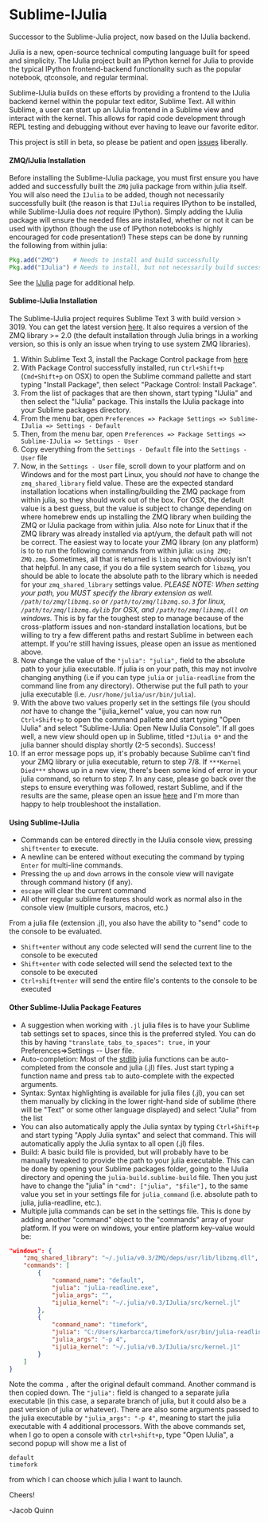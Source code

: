 Sublime-IJulia
======

Successor to the Sublime-Julia project, now based on the IJulia backend.

Julia is a new, open-source technical computing language built for speed and simplicity. The IJulia project
built an IPython kernel for Julia to provide the typical IPython frontend-backend functionality such as
the popular notebook, qtconsole, and regular terminal. 

Sublime-IJulia builds on these efforts by providing a frontend to the IJulia backend kernel within the popular text editor, Sublime Text. All within Sublime, 
a user can start up an IJulia frontend in a Sublime view and interact with the kernel. This allows for rapid 
code development through REPL testing and debugging without ever having to leave our favorite editor.

This project is still in beta, so please be patient and open [issues](https://github.com/karbarcca/Sublime-IJulia/issues) liberally.

#### ZMQ/IJulia Installation
Before installing the Sublime-IJulia package, you must first ensure you have added and successfully built the `ZMQ` julia package from within julia itself. You will also need the `IJulia` to be added, though not necessarily successfully built (the reason is that `IJulia` requires IPython to be installed, while Sublime-IJulia does *not* require IPython). Simply adding the IJulia package will ensure the needed files are installed, whether or not it can be used with ipython (though the use of IPython notebooks is highly encouraged for code presentation!) These steps can be done by running the following from within julia:
```julia
Pkg.add("ZMQ")    # Needs to install and build successfully
Pkg.add("IJulia") # Needs to install, but not necessarily build successfully
```
See the [IJulia](https://github.com/JuliaLang/IJulia.jl) page for additional help.


#### Sublime-IJulia Installation
The Sublime-IJulia project requires Sublime Text 3 with build version > 3019. You can get the latest version [here](http://www.sublimetext.com/3). It also requires a version of the ZMQ library >= 2.0 (the default installation through Julia brings in a working version, so this is only an issue when trying to use system ZMQ libraries). 


1. Within Sublime Text 3, install the Package Control package from [here](https://sublime.wbond.net/installation)
2. With Package Control successfully installed, run `Ctrl+Shift+p` (`Cmd+Shift+p` on OSX) to open the Sublime command pallette and start typing "Install Package", then select "Package Control: Install Package".
3. From the list of packages that are then shown, start typing "IJulia" and then select the "IJulia" package. This installs the IJulia package into your Sublime packages directory.
4. From the menu bar, open `Preferences => Package Settings => Sublime-IJulia => Settings - Default`
5. Then, from the menu bar, open `Preferences => Package Settings => Sublime-IJulia => Settings - User`
6. Copy everything from the `Settings - Default` file into the `Settings - User` file
7. Now, in the `Settings - User` file, scroll down to your platform and on Windows and for the most part Linux, you should *not* have to change the `zmq_shared_library` field value. These are the expected standard installation locations when installing/building the ZMQ package from within julia, so they should work out of the box. For OSX, the default value is a best guess, but the value is subject to change depending on where homebrew ends up installing the ZMQ library when building the ZMQ or IJulia package from within julia. Also note for Linux that if the ZMQ library was already installed via apt/yum, the default path will not be correct. The easiest way to locate your ZMQ library (on any platform) is to to run the following commands from within julia: `using ZMQ; ZMQ.zmq`. Sometimes, all that is returned is `libzmq` which obviously isn't that helpful. In any case, if you do a file system search for `libzmq`, you should be able to locate the absolute path to the library which is needed for your `zmq_shared_library` settings value. *PLEASE NOTE: When setting your path, you MUST specify the library extension as well. `/path/to/zmq/libzmq.so` or `/path/to/zmq/libzmq.so.3` for linux, `/path/to/zmq/libzmq.dylib` for OSX, and `/path/to/zmq/libzmq.dll` on windows.* This is by far the toughest step to manage because of the cross-platform issues and non-standard installation locations, but be willing to try a few different paths and restart Sublime in between each attempt. If you're still having issues, please open an issue as mentioned above.
8. Now change the value of the `"julia": "julia",` field to the absolute path to your julia executable. If julia is on your path, this may not involve changing anything (i.e if you can type `julia` or `julia-readline` from the command line from any directory). Otherwise put the full path to your julia executable (i.e. `/usr/home/julia/usr/bin/julia`).
9. With the above two values properly set in the settings file (you should *not* have to change the "ijulia_kernel" value, you can now run `Ctrl+Shift+p` to open the command pallette and start typing "Open IJulia" and select "Sublime-IJulia: Open New IJulia Console". If all goes well, a new view should open up in Sublime, titled `*IJulia 0*` and the julia banner should display shortly (2-5 seconds). Success!
10. If an error message pops up, it's probably because Sublime can't find your ZMQ library or julia executable, return to step 7/8. If `***Kernel Died***` shows up in a new view, there's been some kind of error in your julia command, so return to step 7. In any case, please go back over the steps to ensure everything was followed, restart Sublime, and if the results are the same, please open an issue [here](https://github.com/karbarcca/Sublime-IJulia/issues) and I'm more than happy to help troubleshoot the installation.

#### Using Sublime-IJulia
* Commands can be entered directly in the IJulia console view, pressing `shift+enter` to execute. 
* A newline can be entered without executing the command by typing `Enter` for multi-line commands.
* Pressing the `up` and `down` arrows in the console view will navigate through command history (if any).
* `escape` will clear the current command
* All other regular sublime features should work as normal also in the console view (multiple cursors, macros, etc.)


From a julia file (extension .jl), you also have the ability to "send" code to the console to be evaluated. 
* `Shift+enter` without any code selected will send the current line to the console to be executed
* `Shift+enter` with code selected will send the selected text to the console to be executed
* `Ctrl+shift+enter` will send the entire file's contents to the console to be executed

#### Other Sublime-IJulia Package Features
* A suggestion when working with `.jl` julia files is to have your Sublime tab settings set to spaces, since this is the preferred styled. You can do this by having `"translate_tabs_to_spaces": true,` in your Preferences=>Settings -- User file.
* Auto-completion: Most of the [stdlib](http://docs.julialang.org/en/latest/stdlib/base/#) julia functions can be auto-completed from the console and julia (.jl) files. Just start typing a function name and press `tab` to auto-complete with the expected arguments.
* Syntax: Syntax highlighting is available for julia files (.jl), you can set them manually by clicking in the lower right-hand side of sublime (there will be "Text" or some other language displayed) and select "Julia" from the list
* You can also automatically apply the Julia syntax by typing `Ctrl+Shift+p` and start typing "Apply Julia syntax" and select that command. This will automatically apply the Julia syntax to all open (.jl) files.
* Build: A basic build file is provided, but will probably have to be manually tweaked to provide the path to your julia executable. This can be done by opening your Sublime packages folder, going to the IJulia directory and opening the `julia-build.sublime-build` file. Then you just have to change the "julia" in `"cmd": ["julia", "$file"],` to the same value you set in your settings file for `julia_command` (i.e. absolute path to julia, julia-readline, etc.). 
* Multiple julia commands can be set in the settings file. This is done by adding another "command" object to the "commands" array of your platform. If you were on windows, your entire platform key-value would be:

```json
"windows": {
    "zmq_shared_library": "~/.julia/v0.3/ZMQ/deps/usr/lib/libzmq.dll",
    "commands": [
        {
            "command_name": "default",
            "julia": "julia-readline.exe",
            "julia_args": "",
            "ijulia_kernel": "~/.julia/v0.3/IJulia/src/kernel.jl"
        },
        {
            "command_name": "timefork",
            "julia": "C:/Users/karbarcca/timefork/usr/bin/julia-readline.exe",
            "julia_args": "-p 4",
            "ijulia_kernel": "~/.julia/v0.3/IJulia/src/kernel.jl"
        }
    ]
}
```
Note the comma `,` after the original default command. Another command is then copied down. The `"julia":` field is changed to a separate julia executable (in this case, a separate branch of julia, but it could also be a past version of julia or whatever). There are also some arguments passed to the julia executable by `"julia_args": "-p 4"`, meaning to start the julia executable with 4 additional processors. With the above commands set, when I go to open a console with `ctrl+shift+p`, type "Open IJulia", a second popup will show me a list of

```
default
timefork
```
from which I can choose which julia I want to launch. 

Cheers!

-Jacob Quinn

